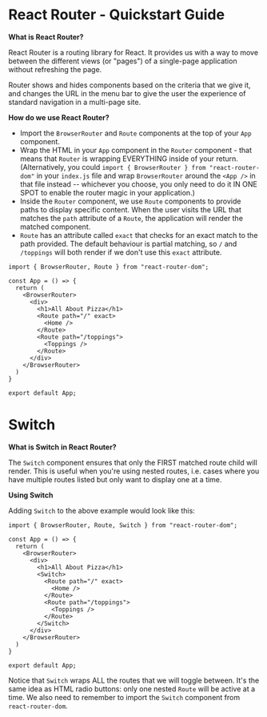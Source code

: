# React Router - Quickstart Guide
**What is React Router?**

React Router is a routing library for React. It provides us with a way to move between the different views (or "pages") of a single-page application without refreshing the page. 

Router shows and hides components based on the criteria that we give it, and changes the URL in the menu bar to give the user the experience of standard navigation in a multi-page site.

**How do we use React Router?**

* Import the ```BrowserRouter``` and ```Route``` components at the top of your ```App``` component.
* Wrap the HTML in your ```App``` component in the ```Router``` component - that means that ```Router``` is wrapping EVERYTHING inside of your return. (Alternatively, you could ```import { BrowserRouter } from "react-router-dom"``` in your ```index.js``` file and wrap ```BrowserRouter``` around the ```<App />``` in that file instead -- whichever you choose, you only need to do it IN ONE SPOT to enable the router magic in your application.)
* Inside the ```Router``` component, we use ```Route``` components to provide paths to display specific content. When the user visits the URL that matches the ```path``` attribute of a ```Route```, the application will render the matched component.
* ```Route``` has an attribute called ```exact``` that checks for an exact match to the path provided. The default behaviour is partial matching, so ```/``` and ```/toppings``` will both render if we don't use this ```exact``` attribute.
``` 
import { BrowserRouter, Route } from "react-router-dom";

const App = () => {
  return (
    <BrowserRouter>
      <div>
        <h1>All About Pizza</h1>
        <Route path="/" exact>
          <Home />
        </Route>
        <Route path="/toppings">
          <Toppings />
        </Route>
      </div>
    </BrowserRouter>
  )
}

export default App; 
```

# Switch
**What is Switch in React Router?**

The ```Switch``` component ensures that only the FIRST matched route child will render. This is useful when you're using nested routes, i.e. cases where you have multiple routes listed but only want to display one at a time.

**Using Switch**

Adding ```Switch``` to the above example would look like this:
``` 
import { BrowserRouter, Route, Switch } from "react-router-dom";

const App = () => {
  return (
    <BrowserRouter>
      <div>
        <h1>All About Pizza</h1>
        <Switch>
          <Route path="/" exact>
            <Home />
          </Route>
          <Route path="/toppings">
            <Toppings />
          </Route>
        </Switch>
      </div>
    </BrowserRouter>
  )
}

export default App; 
```
Notice that ```Switch``` wraps ALL the routes that we will toggle between. It's the same idea as HTML radio buttons: only one nested ```Route``` will be active at a time. We also need to remember to import the ```Switch``` component from ```react-router-dom```.

